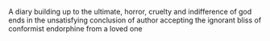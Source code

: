 A diary building up to the ultimate, horror, cruelty and indifference of god ends in the unsatisfying conclusion of author accepting the ignorant bliss of conformist endorphine from a loved one